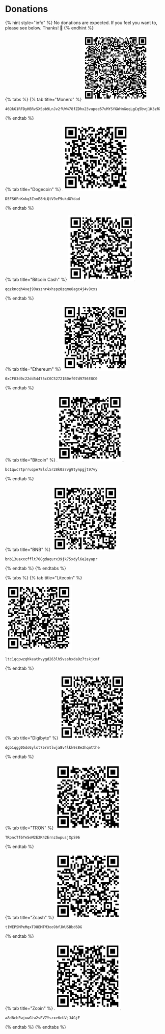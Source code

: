# Donations

{% hint style="info" %}
No donations are expected. If you feel you want to, please see below. Thanks! 🙏 
{% endhint %}

{% tabs %}
{% tab title="Monero" %}
![](../.gitbook/assets/donate-xmr.png)

```text
46QkG1RFDyHBRvSXSpb9LnJv2fUW478fZDhx23vupee57uMYSYGWHmGeqLgCq5bwj1K3zRXheF4z25Wgo5LojYUUDTQXygv
```
{% endtab %}

{% tab title="Dogecoin" %}
![](../.gitbook/assets/donate-doge.png)

```text
D5FS6FnKnkq3ZnmE8HiQtV9eF9ukdGYdad
```
{% endtab %}

{% tab title="Bitcoin Cash" %}
![](../.gitbook/assets/donate-bch.png)

```text
qqzkncqh4xej90asznr4xhspz8zqme8agc4j4v8cxs
```
{% endtab %}

{% tab title="Ethereum" %}
![](../.gitbook/assets/donate-eth.png)

```text
0xCF83d0c22dd54475cC0C52721B0ef07d9756E8C0
```
{% endtab %}

{% tab title="Bitcoin" %}
![](../.gitbook/assets/donate-btc.png)

```text
bc1qwc7tprruqpe78lxl5r28k0z7vg9tynpgjt97vy
```
{% endtab %}

{% tab title="BNB" %}
![](../.gitbook/assets/donate-bnb.png)

```text
bnb13uaxxcfflt708gdaqurx39jk75xdyl6e2eyapr
```
{% endtab %}
{% endtabs %}

{% tabs %}
{% tab title="Litecoin" %}


![](../.gitbook/assets/donate-ltc.png)

```text
ltc1qcpwzqhkeathvygd263lh5vsshxda9z7tskjcmf
```
{% endtab %}

{% tab title="Digibyte" %}
![](../.gitbook/assets/donate-dgb.png)

```text
dgb1qgg05ds6ylst75rmtlwja8v4lkk9s8e3hqmtthe
```
{% endtab %}

{% tab title="TRON" %}
![](../.gitbook/assets/donate-trx.png)

```text
TRpncTf6YeSeM2E2K42ErnzSwpusjXpS96
```
{% endtab %}

{% tab title="Zcash" %}
![](../.gitbook/assets/donate-zec.png)

```text
t1WEPSMPeMqxT98EMTM3oo9bfJWUSBbd6DG
```
{% endtab %}

{% tab title="Zcoin" %}
![](../.gitbook/assets/donate-xzc.png)

```text
a8d8cbFwjuwGLw2sEV7Yszxe6cUVjJ4GjE
```
{% endtab %}
{% endtabs %}


